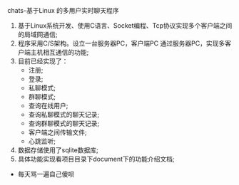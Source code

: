 chats-基于Linux 的多用户实时聊天程序
1. 基于Linux系统开发、使用C语言、Socket编程、Tcp协议实现多个客户端之间的局域网通信;
2. 程序采用C/S架构。设立一台服务器PC，客户端PC 通过服务器PC，实现多客户端主机相互通信的功能;
3. 目前已经实现了：
    - 注册;
    - 登录;
    - 私聊模式;
    - 群聊模式;
    - 查询在线用户;
    - 查询私聊模式的聊天记录;
    - 查询群聊模式的聊天记录;
    - 客户端之间传输文件;
    - 心跳监听;
4. 数据存储使用了sqlite数据库;
5. 具体功能实现看项目目录下document下的功能介绍文档;

- 每天骂一遍自己傻呗